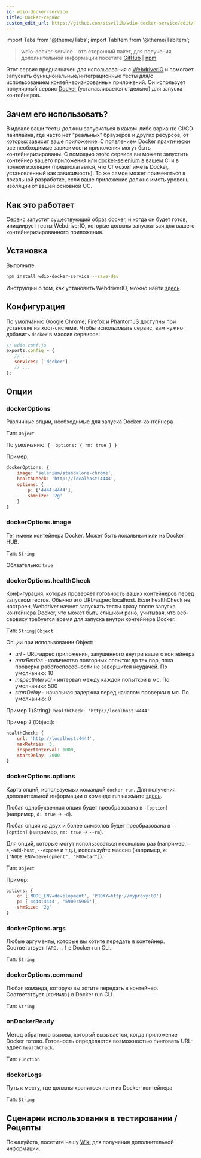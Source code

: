 ```yaml
---
id: wdio-docker-service
title: Docker-сервис
custom_edit_url: https://github.com/stsvilik/wdio-docker-service/edit/master/README.md
---
```


import Tabs from '@theme/Tabs';
import TabItem from '@theme/TabItem';

> wdio-docker-service - это сторонний пакет, для получения дополнительной информации посетите [GitHub](https://github.com/stsvilik/wdio-docker-service) | [npm](https://www.npmjs.com/package/wdio-docker-service)

Этот сервис предназначен для использования с [WebdriverIO](http://webdriver.io/) и помогает запускать функциональные/интеграционные тесты 
для/с использованием контейнеризированных приложений. Он использует популярный сервис [Docker](https://www.docker.com/) (устанавливается отдельно) для запуска контейнеров.

## Зачем его использовать?
В идеале ваши тесты должны запускаться в каком-либо варианте CI/CD пайплайна, где часто нет "реальных" браузеров и других ресурсов,
от которых зависит ваше приложение. С появлением Docker практически все необходимые зависимости приложения могут быть контейнеризированы.
С помощью этого сервиса вы можете запустить контейнер вашего приложения или [docker-selenium](https://github.com/SeleniumHQ/docker-selenium) в вашем CI и в полной изоляции
(предполагается, что CI может иметь Docker, установленный как зависимость). То же самое может применяться к локальной разработке, если ваше приложение должно иметь уровень
изоляции от вашей основной ОС.

## Как это работает
Сервис запустит существующий образ docker, и когда он будет готов, инициирует тесты WebdriverIO, которые должны запускаться для вашего контейнеризированного приложения.

## Установка

Выполните:

```bash
npm install wdio-docker-service --save-dev
```

Инструкции о том, как установить WebdriverIO, можно найти [здесь](https://webdriver.io/docs/gettingstarted).

## Конфигурация
По умолчанию Google Chrome, Firefox и PhantomJS доступны при установке на хост-системе.
Чтобы использовать сервис, вам нужно добавить `docker` в массив сервисов:

```javascript
// wdio.conf.js
exports.config = {
   // ...
   services: ['docker'],
   // ...
};
```

## Опции

### dockerOptions
Различные опции, необходимые для запуска Docker-контейнера

Тип: `Object`

По умолчанию: `{ 
    options: {
        rm: true
    }
}`

Пример:

```javascript
dockerOptions: {
    image: 'selenium/standalone-chrome',
    healthCheck: 'http://localhost:4444',
    options: {
        p: ['4444:4444'],
        shmSize: '2g'
    }
}
```

### dockerOptions.image
Тег имени контейнера Docker. Может быть локальным или из Docker HUB.

Тип: `String`

Обязательно: `true`

### dockerOptions.healthCheck
Конфигурация, которая проверяет готовность ваших контейнеров перед запуском тестов. Обычно это URL-адрес localhost.
Если healthCheck не настроен, Webdriver начнет запускать тесты сразу после запуска контейнера Docker, что
может быть слишком рано, учитывая, что веб-сервису требуется время для запуска внутри контейнера Docker.

Тип: `String|Object`

Опции при использовании Object:
- *url* - URL-адрес приложения, запущенного внутри вашего контейнера
- *maxRetries* - количество повторных попыток до тех пор, пока проверка работоспособности не завершится неудачей. По умолчанию: 10
- *inspectInterval* - интервал между каждой попыткой в мс. По умолчанию: 500
- *startDelay* - начальная задержка перед началом проверки в мс. По умолчанию: 0

Пример 1 (String): `healthCheck: 'http://localhost:4444'`

Пример 2 (Object):

```javascript
healthCheck: {
    url: 'http://localhost:4444',
    maxRetries: 3,
    inspectInterval: 1000,
    startDelay: 2000
}
```

### dockerOptions.options
Карта опций, используемых командой `docker run`. Для получения дополнительной информации о команде `run` нажмите [здесь](https://docs.docker.com/edge/engine/reference/commandline/run/).

Любая однобуквенная опция будет преобразована в `-[option]` (например, `d: true` -> `-d`). 

Любая опция из двух и более символов будет
преобразована в `--[option]` (например, `rm: true` -> `--rm`). 

Для опций, которые могут использоваться несколько раз
(например, `-e`,`-add-host`, `--expose` и т.д.), используйте массив (например, `e: ["NODE_ENV=development", "FOO=bar"]`).

Тип: `Object`

Пример:

```javascript
options: {
    e: ['NODE_ENV=development', 'PROXY=http://myproxy:80']
    p: ['4444:4444', '5900:5900'],
    shmSize: '2g'
}
```

### dockerOptions.args
Любые аргументы, которые вы хотите передать в контейнер. Соответствует `[ARG...]` в Docker run CLI.

Тип: `String`

### dockerOptions.command
Любая команда, которую вы хотите передать в контейнер. Соответствует `[COMMAND]` в Docker run CLI.

Тип: `String`

### onDockerReady
Метод обратного вызова, который вызывается, когда приложение Docker готово. Готовность определяется возможностью пинговать URL-адрес `healthCheck`.

Тип: `Function`

### dockerLogs
Путь к месту, где должны храниться логи из Docker-контейнера

Тип: `String`

## Сценарии использования в тестировании / Рецепты
Пожалуйста, посетите нашу [Wiki](https://github.com/stsvilik/wdio-docker-service/wiki) для получения дополнительной информации.